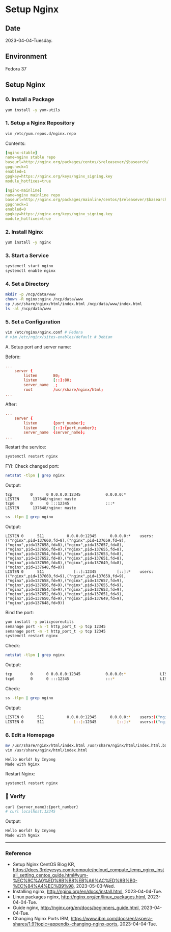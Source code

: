 # Setup Nginx

## Date

2023-04-04-Tuesday.

## Environment

Fedora 37

## Setup Nginx

### 0. Install a Package

```Bash
yum install -y yum-utils
```

### 1. Setup a Nginx Repository

```Bash
vim /etc/yum.repos.d/nginx.repo
```

Contents:

```yaml
[nginx-stable]
name=nginx stable repo
baseurl=http://nginx.org/packages/centos/$releasever/$basearch/
gpgcheck=1
enabled=1
gpgkey=https://nginx.org/keys/nginx_signing.key
module_hotfixes=true

[nginx-mainline]
name=nginx mainline repo
baseurl=http://nginx.org/packages/mainline/centos/$releasever/$basearch/
gpgcheck=1
enabled=0
gpgkey=https://nginx.org/keys/nginx_signing.key
module_hotfixes=true
```

### 2. Install Nginx

```Bash
yum install -y nginx
```

### 3. Start a Service

```Bash
systemctl start nginx
systemctl enable nginx
```

### 4. Set a Directory

```Bash
mkdir -p /ncp/data/www
chown -R nginx:nginx /ncp/data/www
cp /usr/share/nginx/html/index.html /ncp/data/www/index.html
ls -al /ncp/data/www
```

### 5. Set a Configuration

```Bash
vim /etc/nginx/nginx.conf # Fedora
# vim /etc/nginx/sites-enables/default # Debian
```

A. Setup port and server name:

Before:

```conf
...
    server {
        listen       80;
        listen       [::]:80;
        server_name  _;
        root         /usr/share/nginx/html;
...
```

After:

```conf
...
    server {
        listen       {port_number};
        listen       [::]:{port_number};
        server_name  {server_name};
...
```

Restart the service:

```Bash
systemctl restart nginx
```

FYI: Check changed port:

```Bash
netstat -tlpn | grep nginx
```

Output:

```
tcp        0      0 0.0.0.0:12345           0.0.0.0:*               LISTEN      137648/nginx: maste
tcp6       0      0 :::12345                :::*                    LISTEN      137648/nginx: maste
```

```Bash
ss -tlpn | grep nginx
```

Output:

```
LISTEN 0      511          0.0.0.0:12345      0.0.0.0:*    users:(("nginx",pid=137660,fd=8),("nginx",pid=137659,fd=8),("nginx",pid=137658,fd=8),("nginx",pid=137657,fd=8),("nginx",pid=137656,fd=8),("nginx",pid=137655,fd=8),("nginx",pid=137654,fd=8),("nginx",pid=137653,fd=8),("nginx",pid=137652,fd=8),("nginx",pid=137651,fd=8),("nginx",pid=137650,fd=8),("nginx",pid=137649,fd=8),("nginx",pid=137648,fd=8))                     
LISTEN 0      511             [::]:12345         [::]:*    users:(("nginx",pid=137660,fd=9),("nginx",pid=137659,fd=9),("nginx",pid=137658,fd=9),("nginx",pid=137657,fd=9),("nginx",pid=137656,fd=9),("nginx",pid=137655,fd=9),("nginx",pid=137654,fd=9),("nginx",pid=137653,fd=9),("nginx",pid=137652,fd=9),("nginx",pid=137651,fd=9),("nginx",pid=137650,fd=9),("nginx",pid=137649,fd=9),("nginx",pid=137648,fd=9))
```

Bind the port:

```Bash
yum install -y policycoreutils
semanage port -a -t http_port_t -p tcp 12345
semanage port -m -t http_port_t -p tcp 12345
systemctl restart nginx
```

Check:

```Bash
netstat -tlpn | grep nginx
```

Output:

```Bash
tcp        0      0 0.0.0.0:12345           0.0.0.0:*               LISTEN      137776/nginx: maste
tcp6       0      0 :::12345                :::*                    LISTEN      137776/nginx: maste
```

Check:

```Bash
ss -tlpn | grep nginx
```

Output:

```Bash
LISTEN 0      511          0.0.0.0:12345      0.0.0.0:*    users:(("nginx",pid=137788,fd=8),("nginx",pid=137787,fd=8),("nginx",pid=137786,fd=8),("nginx",pid=137785,fd=8),("nginx",pid=137784,fd=8),("nginx",pid=137783,fd=8),("nginx",pid=137782,fd=8),("nginx",pid=137781,fd=8),("nginx",pid=137780,fd=8),("nginx",pid=137779,fd=8),("nginx",pid=137778,fd=8),("nginx",pid=137777,fd=8),("nginx",pid=137776,fd=8))
LISTEN 0      511             [::]:12345         [::]:*    users:(("nginx",pid=137788,fd=9),("nginx",pid=137787,fd=9),("nginx",pid=137786,fd=9),("nginx",pid=137785,fd=9),("nginx",pid=137784,fd=9),("nginx",pid=137783,fd=9),("nginx",pid=137782,fd=9),("nginx",pid=137781,fd=9),("nginx",pid=137780,fd=9),("nginx",pid=137779,fd=9),("nginx",pid=137778,fd=9),("nginx",pid=137777,fd=9),("nginx",pid=137776,fd=9))
```

### 6. Edit a Homepage

```Bash
mv /usr/share/nginx/html/index.html /usr/share/nginx/html/index.html.backup
vim /usr/share/nginx/html/index.html
```

```html
Hello World! by Inyong
Made with Nginx
```

Restart Nginx:

```Bash
systemctl restart nginx
```

### :tada: Verify

```Bash
curl {server_name}:{port_number}
# curl localhost:12345
```

Output:

```Bash
Hello World! by Inyong
Made with Ngnix
```

---

### Reference
- Setup Nginx CentOS Blog KR, https://docs.3rdeyesys.com/compute/ncloud_compute_lemp_nginx_install_setting_centos_guide.html#yum-%EC%9C%A0%ED%8B%B8%EB%A6%AC%ED%8B%B0-%EC%84%A4%EC%B9%98, 2023-05-03-Wed.
- Installing nginx, http://nginx.org/en/docs/install.html, 2023-04-04-Tue.
- Linux packages nginx, http://nginx.org/en/linux_packages.html, 2023-04-04-Tue.
- Guide nginx, http://nginx.org/en/docs/beginners_guide.html, 2023-04-04-Tue.
- Changing Nginx Ports IBM, https://www.ibm.com/docs/en/aspera-shares/1.9?topic=appendix-changing-nginx-ports, 2023-04-04-Tue.
